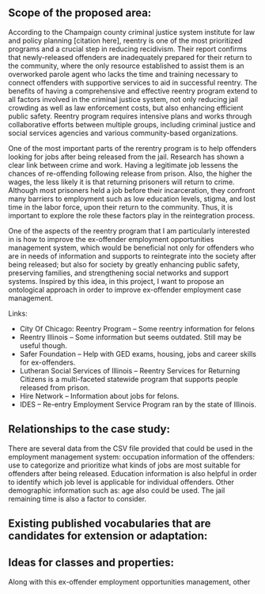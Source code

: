 ## Scope of the proposed area:
According to the Champaign county criminal justice system institute for law and policy planning [citation here], reentry is one of the most prioritized programs and a crucial step in reducing recidivism. Their report confirms that newly-released offenders are inadequately prepared for their return to the community, where the only resource established to assist them is an overworked parole agent who lacks the time and training necessary to connect offenders with supportive services to aid in successful reentry. The benefits of having a comprehensive and effective reentry program extend to all factors involved in the criminal justice system, not only reducing jail crowding as well as law enforcement costs, but also enhancing efficient public safety. Reentry program requires intensive plans and works through collaborative efforts between multiple groups, including criminal justice and social services agencies and various community-based organizations. 

One of the most important parts of the rerentry program is to help offenders looking for jobs after being released from the jail. Research has shown a clear link between crime and work. Having a legitimate job lessens the chances of re-offending following release from prison. Also, the higher the wages, the less likely it is that returning prisoners will return to crime. Although most prisoners held a job before their incarceration, they confront many barriers to employment such as low education levels, stigma, and lost time in the labor force, upon their return to the community. Thus, it is important to explore the role these factors play in the reintegration process.

One of the aspects of the reentry program that I am particularly interested in is how to improve the ex-offender employment opportunities management system, which would be beneficial not only for offenders who are in needs of information and supports to reintegrate into the society after being released; but also for society by greatly enhancing public safety, preserving families, and strengthening social networks and support systems. Inspired by this idea, in this project, I want to propose an ontological approach in order to improve ex-offender employment case management. 

Links:
- City Of Chicago: Reentry Program –  Some reentry information for felons
- Reentry Illinois – Some information but seems outdated. Still may be useful though.
- Safer Foundation – Help with GED exams, housing, jobs and career skills for ex-offenders.
- Lutheran Social Services of Illinois – Reentry Services for Returning Citizens is a multi-faceted statewide program that supports people released from prison.
- Hire Network – Information about jobs for felons.
- IDES –  Re-entry Employment Service Program ran by the state of Illinois.

## Relationships to the case study:
There are several data from the CSV file provided that could be used in the employment management system: occupation information of the offenders: use to categorize and prioritize what kinds of jobs are most suitable for offenders after being released. Education information is also helpful in order to identify which job level is applicable for individual offenders. Other demographic information such as: age also could be used. The jail remaining time is also a factor to consider. 

## Existing published vocabularies that are candidates for extension or adaptation:

## Ideas for classes and properties:
Along with this ex-offender employment opportunities management, other 
